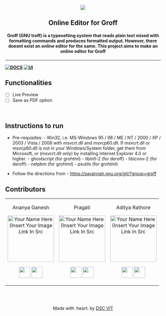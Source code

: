 <p align="center">
<a href="https://dscvit.com">
	<img src="https://user-images.githubusercontent.com/30529572/72455010-fb38d400-37e7-11ea-9c1e-8cdeb5f5906e.png" />
</a>
	<h2 align="center"> Online Editor for Groff </h2>
	<h4 align="center"> Groff (GNU troff) is a typesetting system that reads plain text mixed with formatting commands and produces formatted output. However, there doesnt exist an online editor for the same. This project aims to make an online editor for Groff <h4>
</p>

---

[![DOCS](https://img.shields.io/badge/Documentation-see%20docs-green?style=flat-square&logo=appveyor)](https://www.gnu.org/software/groff/)
[![UI ](https://img.shields.io/badge/User%20Interface-Link%20to%20UI-orange?style=flat-square&logo=appveyor)](INSERT_UI_LINK_HERE)

## Functionalities

-   [ ] Live Preview
-   [ ] Save as PDF option

<br>

## Instructions to run

-   Pre-requisites: - Win32, i.e. MS-Windows 95 / 98 / ME / NT / 2000 / XP / 2003 / Vista / 2008 with msvcrt.dll and msvcp60.dll. If msvcrt.dll or msvcp60.dll is not in your Windows/System folder, get them from Microsoft, or (msvcrt.dll only) by installing Internet Explorer 4.0 or higher. - ghostscript (for grohtml) - libintl-2 (for deroff) - libiconv-2 (for deroff) - netpbm (for grohtml) - psutils (for grohtml)

-   Follow the directions from - https://savannah.gnu.org/git/?group=groff

## Contributors

<table>
<tr align="center">

<td>

Ananya Ganesh

<p align="center">
<img src = "https://dscvit.com/images/dsc-logo-square.svg" width="150" height="150" alt="Your Name Here (Insert Your Image Link In Src">
</p>
<p align="center">
<a href = "https://github.com/smarter23"><img src = "http://www.iconninja.com/files/241/825/211/round-collaboration-social-github-code-circle-network-icon.svg" width="36" height = "36"/></a>
<a href = "https://www.linkedin.com/in/ananya-ganesh">
<img src = "http://www.iconninja.com/files/863/607/751/network-linkedin-social-connection-circular-circle-media-icon.svg" width="36" height="36"/>
</a>
</p>
</td>

<td>

Pragati

<p align="center">
<img src = "https://dscvit.com/images/dsc-logo-square.svg" width="150" height="150" alt="Your Name Here (Insert Your Image Link In Src">
</p>
<p align="center">
<a href = "https://github.com/person2"><img src = "http://www.iconninja.com/files/241/825/211/round-collaboration-social-github-code-circle-network-icon.svg" width="36" height = "36"/></a>
<a href = "https://www.linkedin.com/in/person2">
<img src = "http://www.iconninja.com/files/863/607/751/network-linkedin-social-connection-circular-circle-media-icon.svg" width="36" height="36"/>
</a>
</p>
</td>

<td>

Aditya Rathore

<p align="center">
<img src = "https://dscvit.com/images/dsc-logo-square.svg" width="150" height="150" alt="Your Name Here (Insert Your Image Link In Src">
</p>
<p align="center">
<a href = "https://github.com/adictya"><img src = "http://www.iconninja.com/files/241/825/211/round-collaboration-social-github-code-circle-network-icon.svg" width="36" height = "36"/></a>
<a href = "https://www.linkedin.com/in/aditya-rathore-4baa99167/">
<img src = "http://www.iconninja.com/files/863/607/751/network-linkedin-social-connection-circular-circle-media-icon.svg" width="36" height="36"/>
</a>
</p>
</td>
</tr>
  </table>

<br>
<br>

<p align="center">
	Made with :heart: by <a href="https://dscvit.com">DSC VIT</a>
</p>
